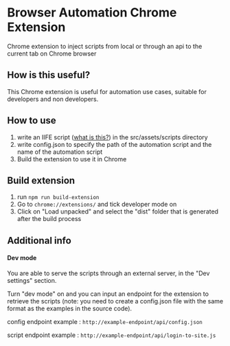 # Browser Automation Chrome Extension

Chrome extension to inject scripts from local or through an api to the current tab on Chrome browser

## How is this useful?

This Chrome extension is useful for automation use cases, suitable for developers and non developers.

## How to use

1. write an IIFE script ([what is this?](https://developer.mozilla.org/en-US/docs/Glossary/IIFE)) in the src/assets/scripts directory
2. write config.json to specify the path of the automation script and the name of the automation script
3. Build the extension to use it in Chrome

## Build extension

1. run `npm run build-extension`
2. Go to `chrome://extensions/` and tick developer mode on
3. Click on "Load unpacked" and select the "dist" folder that is generated after the build process

## Additional info

#### Dev mode

You are able to serve the scripts through an external server, in the "Dev settings" section.

Turn "dev mode" on and you can input an endpoint for the extension to retrieve the scripts (note: you need to create a config.json file with the same format as the examples in the source code).

config endpoint example : `http://example-endpoint/api/config.json`

script endpoint example : `http://example-endpoint/api/login-to-site.js`

